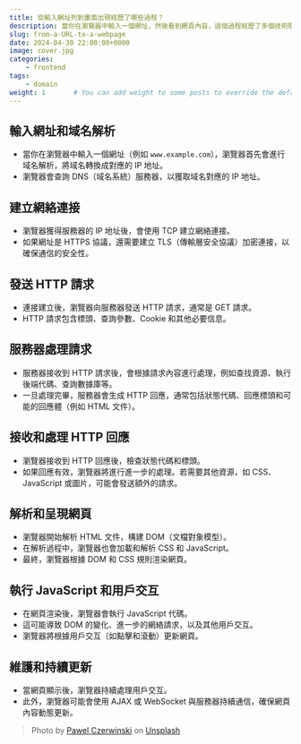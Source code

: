 ```yaml
---
title: 從輸入網址列到畫面出現經歷了哪些過程？
description: 當你在瀏覽器中輸入一個網址，然後看到網頁內容，這個過程經歷了多個技術階段，包括網絡通信、網頁解析和呈現等。
slug: from-a-URL-to-a-webpage
date: 2024-04-30 22:00:00+0000
image: cover.jpg
categories:
    - frontend
tags:
    - domain
weight: 1       # You can add weight to some posts to override the default sorting (date descending)
---
```


## 輸入網址和域名解析
- 當你在瀏覽器中輸入一個網址（例如 `www.example.com`），瀏覽器首先會進行域名解析，將域名轉換成對應的 IP 地址。
- 瀏覽器會查詢 DNS（域名系統）服務器，以獲取域名對應的 IP 地址。

## 建立網絡連接
- 瀏覽器獲得服務器的 IP 地址後，會使用 TCP 建立網絡連接。
- 如果網址是 HTTPS 協議，還需要建立 TLS（傳輸層安全協議）加密連接，以確保通信的安全性。

## 發送 HTTP 請求
- 連接建立後，瀏覽器向服務器發送 HTTP 請求，通常是 GET 請求。
- HTTP 請求包含標頭、查詢參數、Cookie 和其他必要信息。

## 服務器處理請求
- 服務器接收到 HTTP 請求後，會根據請求內容進行處理，例如查找資源、執行後端代碼、查詢數據庫等。
- 一旦處理完畢，服務器會生成 HTTP 回應，通常包括狀態代碼、回應標頭和可能的回應體（例如 HTML 文件）。

## 接收和處理 HTTP 回應
- 瀏覽器接收到 HTTP 回應後，檢查狀態代碼和標頭。
- 如果回應有效，瀏覽器將進行進一步的處理。若需要其他資源，如 CSS、JavaScript 或圖片，可能會發送額外的請求。

## 解析和呈現網頁
- 瀏覽器開始解析 HTML 文件，構建 DOM（文檔對象模型）。
- 在解析過程中，瀏覽器也會加載和解析 CSS 和 JavaScript。
- 最終，瀏覽器根據 DOM 和 CSS 規則渲染網頁。

## 執行 JavaScript 和用戶交互
- 在網頁渲染後，瀏覽器會執行 JavaScript 代碼。
- 這可能導致 DOM 的變化、進一步的網絡請求，以及其他用戶交互。
- 瀏覽器將根據用戶交互（如點擊和滾動）更新網頁。

## 維護和持續更新
- 當網頁顯示後，瀏覽器持續處理用戶交互。
- 此外，瀏覽器可能會使用 AJAX 或 WebSocket 與服務器持續通信，確保網頁內容動態更新。


> Photo by [Pawel Czerwinski](https://unsplash.com/@pawel_czerwinski) on [Unsplash](https://unsplash.com/)